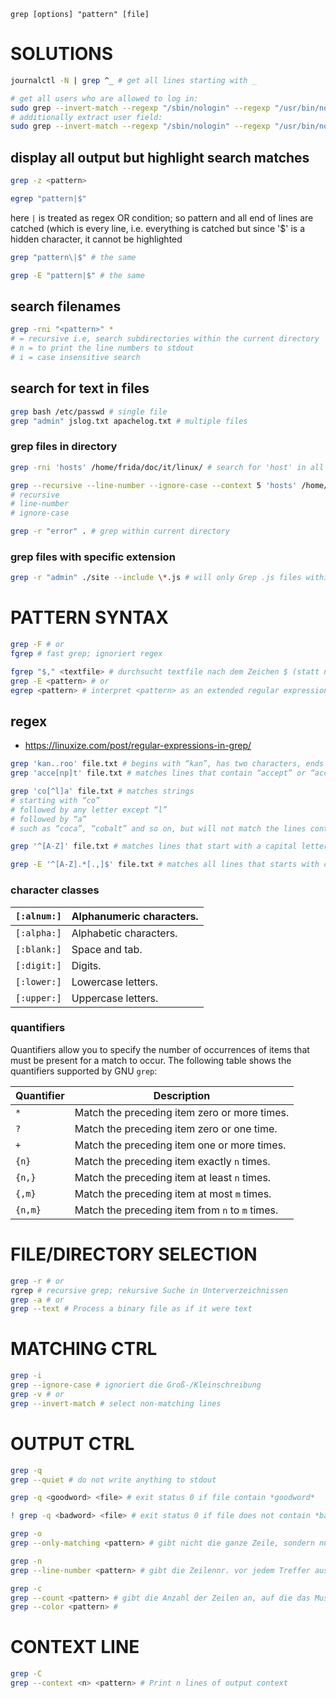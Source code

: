 
`grep [options] "pattern" [file]`  

# SOLUTIONS

```sh
journalctl -N | grep ^_ # get all lines starting with _
```

```bash
# get all users who are allowed to log in:
sudo grep --invert-match --regexp "/sbin/nologin" --regexp "/usr/bin/nologin" --regex "/bin/false" /etc/passwd
# additionally extract user field:
sudo grep --invert-match --regexp "/sbin/nologin" --regexp "/usr/bin/nologin" --regex "/bin/false" /etc/passwd | awk -F':' '{print $1}' 
```
## display all output but highlight search matches

```sh
grep -z <pattern>
```

```sh
egrep "pattern|$"
```

here `|` is treated as regex OR condition; so pattern and all end of lines are catched 
(which is every line, i.e. everything is catched but since '$' is a hidden character, it cannot be highlighted

```sh
grep "pattern\|$" # the same
```

```sh
grep -E "pattern|$" # the same
```

## search filenames

```sh
grep -rni "<pattern>" * 
# = recursive i.e, search subdirectories within the current directory
# n = to print the line numbers to stdout
# i = case insensitive search
```

## search for text in files

```sh
grep bash /etc/passwd # single file
grep "admin" jslog.txt apachelog.txt # multiple files
```

### grep files in directory

```sh
grep -rni 'hosts' /home/frida/doc/it/linux/ # search for 'host' in all files within that path
```

```sh
grep --recursive --line-number --ignore-case --context 5 'hosts' /home/frida/doc/it/linux/ # search for 'host' in all files within that path
# recursive
# line-number
# ignore-case
```

```sh
grep -r "error" . # grep within current directory
```

### grep files with specific extension

```sh
grep -r "admin" ./site --include \*.js # will only Grep .js files within the ‘site’ directory
```

# PATTERN SYNTAX

```sh
grep -F # or
fgrep # fast grep; ignoriert regex 

fgrep "$," <textfile> # durchsucht textfile nach dem Zeichen $ (statt nach dem Zeilendezeichen)
grep -E <pattern> # or
egrep <pattern> # interpret <pattern> as an extended regular expression
```

## regex

* https://linuxize.com/post/regular-expressions-in-grep/

```sh
grep 'kan..roo' file.txt # begins with “kan”, has two characters, ends with “roo”
grep 'acce[np]t' file.txt # matches lines that contain “accept” or “accent”

grep 'co[^l]a' file.txt # matches strings 
# starting with “co” 
# followed by any letter except “l” 
# followed by “a” 
# such as “coca”, “cobalt” and so on, but will not match the lines containing “cola”

grep '^[A-Z]' file.txt # matches lines that start with a capital letter

grep -E '^[A-Z].*[.,]$' file.txt # matches all lines that starts with capital letter and ends with either period or comma
```

### character classes

| `[:alnum:]` | Alphanumeric characters. |
| ----------- | ------------------------ |
| `[:alpha:]` | Alphabetic characters.   |
| `[:blank:]` | Space and tab.           |
| `[:digit:]` | Digits.                  |
| `[:lower:]` | Lowercase letters.       |
| `[:upper:]` | Uppercase letters.       |

### quantifiers 

Quantifiers allow you to specify the number of occurrences of items that must be present for a match to occur. 
The following table shows the quantifiers  supported by GNU `grep`:

| Quantifier | Description                                     |
| ---------- | ----------------------------------------------- |
| `*`        | Match the preceding item zero or more times.    |
| `?`        | Match the preceding item zero or one time.      |
| `+`        | Match the preceding item one or more times.     |
| `{n}`      | Match the preceding item exactly `n` times.     |
| `{n,}`     | Match the preceding item at least `n` times.    |
| `{,m}`     | Match the preceding item at most `m` times.     |
| `{n,m}`    | Match the preceding item from `n` to `m` times. |

# FILE/DIRECTORY SELECTION

```sh
grep -r # or
rgrep # recursive grep; rekursive Suche in Unterverzeichnissen
grep -a # or
grep --text # Process a binary file as if it were text
```

# MATCHING CTRL

```sh
grep -i
grep --ignore-case # ignoriert die Groß-/Kleinschreibung
grep -v # or 
grep --invert-match # select non-matching lines
```

# OUTPUT CTRL

```sh
grep -q
grep --quiet # do not write anything to stdout

grep -q <goodword> <file> # exit status 0 if file contain *goodword*

! grep -q <badword> <file> # exit status 0 if file does not contain *badword* (! negates the commands exit status)

grep -o 
grep --only-matching <pattern> # gibt nicht die ganze Zeile, sondern nur die passenden Textstellen

grep -n
grep --line-number <pattern> # gibt die Zeilennr. vor jedem Treffer aus

grep -c
grep --count <pattern> # gibt die Anzahl der Zeilen an, auf die das Muster passt
grep --color <pattern> # 
```

# CONTEXT LINE

```sh
grep -C
grep --context <n> <pattern> # Print n lines of output context
```
